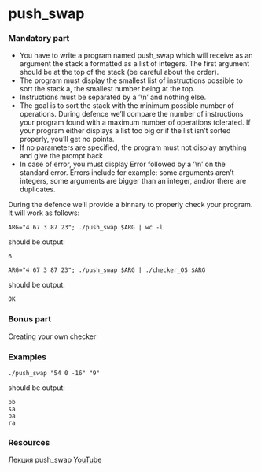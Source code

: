 # push_swap

### Mandatory part
- You have to write a program named push_swap which will receive as an argument the stack a formatted as a list of integers. The first argument should be at the top of the stack (be careful about the order).
- The program must display the smallest list of instructions possible to sort the stack a, the smallest number being at the top.
- Instructions must be separated by a ’\n’ and nothing else.
- The goal is to sort the stack with the minimum possible number of operations.
During defence we’ll compare the number of instructions your program found with a maximum number of operations tolerated. If your program either displays a list too big or if the list isn’t sorted properly, you’ll get no points.
- If no parameters are specified, the program must not display anything and give the
prompt back
- In case of error, you must display Error followed by a ’\n’ on the standard error. Errors include for example: some arguments aren’t integers, some arguments are bigger than an integer, and/or there are duplicates.

During the defence we’ll provide a binnary to properly check your program. It will work as follows:
```
ARG="4 67 3 87 23"; ./push_swap $ARG | wc -l
```
should be output:
```
6
```
```
ARG="4 67 3 87 23"; ./push_swap $ARG | ./checker_OS $ARG
```
should be output:
```
OK
```

### Bonus part
Creating your own checker

### Examples
```
./push_swap "54 0 -16" "9"
```
should be output:
```
pb
sa
pa
ra
```

### Resources
Лекция push_swap [YouTube](https://www.youtube.com/watch?v=98r9uhjPveE)

